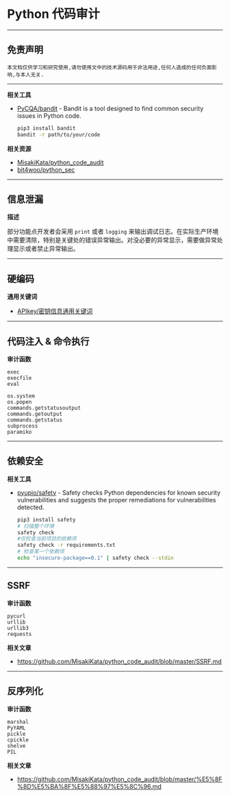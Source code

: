 # Python 代码审计

---

## 免责声明

`本文档仅供学习和研究使用,请勿使用文中的技术源码用于非法用途,任何人造成的任何负面影响,与本人无关.`

---

**相关工具**
- [PyCQA/bandit](https://github.com/PyCQA/bandit) - Bandit is a tool designed to find common security issues in Python code.
    ```bash
    pip3 install bandit
    bandit -r path/to/your/code
    ```

**相关资源**
- [MisakiKata/python_code_audit](https://github.com/MisakiKata/python_code_audit)
- [bit4woo/python_sec](https://github.com/bit4woo/python_sec)

---

## 信息泄漏

**描述**

部分功能点开发者会采用 `print` 或者 `logging` 来输出调试日志。在实际生产环境中需要清除，特别是关键处的错误异常输出。对没必要的异常显示，需要做异常处理显示或者禁止异常输出。

---

## 硬编码

**通用关键词**
- [APIkey/密钥信息通用关键词](../信息收集/信息收集.md#通用关键词)

---

## 代码注入 & 命令执行

**审计函数**
```
exec
execfile
eval

os.system
os.popen
commands.getstatusoutput
commands.getoutput
commands.getstatus
subprocess
paramiko
```

---

## 依赖安全

**相关工具**
- [pyupio/safety](https://github.com/pyupio/safety) - Safety checks Python dependencies for known security vulnerabilities and suggests the proper remediations for vulnerabilities detected.
    ```bash
    pip3 install safety
    # 扫描整个环境
    safety check
    #仅检查当前项目的依赖项
    safety check -r requirements.txt
    # 检查某一个依赖项
    echo "insecure-package==0.1" | safety check --stdin
    ```

---

## SSRF

**审计函数**
```
pycurl
urllib
urllib3
requests
```

**相关文章**
- https://github.com/MisakiKata/python_code_audit/blob/master/SSRF.md

---

## 反序列化

**审计函数**
```
marshal
PyYAML
pickle
cpickle
shelve
PIL
```

**相关文章**
- https://github.com/MisakiKata/python_code_audit/blob/master/%E5%8F%8D%E5%BA%8F%E5%88%97%E5%8C%96.md

